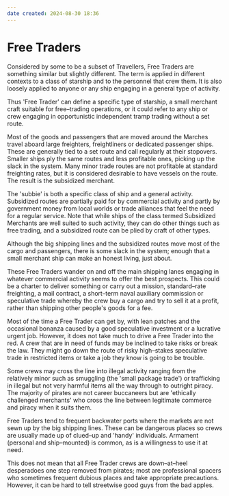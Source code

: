 ```yaml
---
date created: 2024-08-30 18:36
---
```


# Free Traders

Considered by some to be a subset of Travellers, Free Traders are something similar but slightly different. The term is applied in different contexts to a class of starship and to the personnel that crew them. It is also loosely applied to anyone or any ship engaging in a general type of activity.

Thus 'Free Trader' can define a specific type of starship, a small merchant craft suitable for free–trading operations, or it could refer to any ship or crew engaging in opportunistic independent tramp trading without a set route.

Most of the goods and passengers that are moved around the Marches travel aboard large freighters, freightliners or dedicated passenger ships. These are generally tied to a set route and call regularly at their stopovers. Smaller ships ply the same routes and less profitable ones, picking up the slack in the system. Many minor trade routes are not profitable at standard freighting rates, but it is considered desirable to have vessels on the route. The result is the subsidized merchant.

The 'subbie' is both a specific class of ship and a general activity. Subsidized routes are partially paid for by commercial activity and partly by government money from local worlds or trade alliances that feel the need for a regular service. Note that while ships of the class termed Subsidized Merchants are well suited to such activity, they can do other things such as free trading, and a subsidized route can be plied by craft of other types.

Although the big shipping lines and the subsidized routes move most of the cargo and passengers, there is some slack in the system; enough that a small merchant ship can make an honest living, just about.

These Free Traders wander on and off the main shipping lanes engaging in whatever commercial activity seems to offer the best prospects. This could be a charter to deliver something or carry out a mission, standard–rate freighting, a mail contract, a short–term naval auxiliary commission or speculative trade whereby the crew buy a cargo and try to sell it at a profit, rather than shipping other people's goods for a fee.

Most of the time a Free Trader can get by, with lean patches and the occasional bonanza caused by a good speculative investment or a lucrative urgent job. However, it does not take much to drive a Free Trader into the red. A crew that are in need of funds may be inclined to take risks or break the law. They might go down the route of risky high–stakes speculative trade in restricted items or take a job they know is going to be trouble.

Some crews may cross the line into illegal activity ranging from the relatively minor such as smuggling (the 'small package trade') or trafficking in illegal but not very harmful items all the way through to outright piracy. The majority of pirates are not career buccaneers but are 'ethically challenged merchants' who cross the line between legitimate commerce and piracy when it suits them.

Free Traders tend to frequent backwater ports where the markets are not sewn up by the big shipping lines. These can be dangerous places so crews are usually made up of clued–up and 'handy' individuals. Armament (personal and ship–mounted) is common, as is a willingness to use it at need.

This does not mean that all Free Trader crews are down–at–heel desperadoes one step removed from pirates; most are professional spacers who sometimes frequent dubious places and take appropriate precautions. However, it can be hard to tell streetwise good guys from the bad apples.
